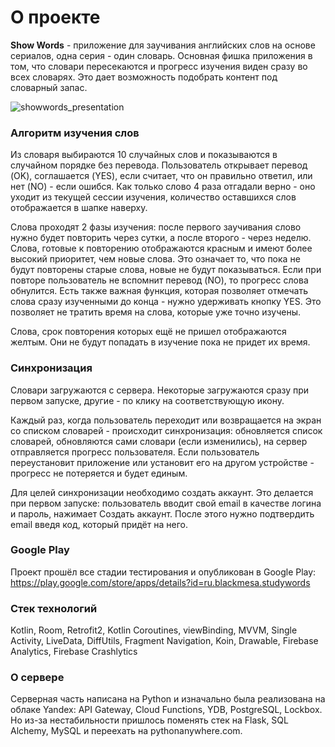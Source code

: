 # О проекте

**Show Words** - приложение для заучивания английских слов на основе сериалов, одна серия - один словарь. Основная фишка приложения в том, что словари пересекаются и прогресс изучения виден сразу во всех словарях. Это дает возможность подобрать контент под словарный запас. 

![showwords_presentation](https://github.com/user-attachments/assets/27b4b8ce-751e-4712-aff2-c69bce8b4a39)

### Алгоритм изучения слов

Из словаря выбираются 10 случайных слов и показываются в случайном порядке без перевода. Пользователь открывает перевод (OK), соглашается (YES), если считает, что он правильно ответил, или нет (NO) - если ошибся. Как только слово 4 раза отгадали верно - оно уходит из текущей сессии изучения, количество оставшихся слов отображается в шапке наверху.

Слова проходят 2 фазы изучения: после первого заучивания слово нужно будет повторить через сутки, а после второго - через неделю. Слова, готовые к повторению отображаются красным и имеют более высокий приоритет, чем новые слова. Это означает то, что пока не будут повторены старые слова, новые не будут показываться. Если при повторе пользователь не вспомнит перевод (NO), то прогресс слова обнулится. Есть также важная функция, которая позволяет отмечать слова сразу изученными до конца - нужно удерживать кнопку YES. Это позволяет не тратить время на слова, которые уже точно изучены.

Слова, срок повторения которых ещё не пришел отображаются желтым. Они не будут попадать в изучение пока не придет их время.

### Синхронизация

Словари загружаются с сервера. Некоторые загружаются сразу при первом запуске, другие - по клику на соответствующую икону.

Каждый раз, когда пользователь переходит или возвращается на экран со списком словарей - происходит синхронизация: обновляется список словарей, обновляются сами словари (если изменились), на сервер отправляется прогресс пользователя. Если пользователь переустановит приложение или установит его на другом устройстве - прогресс не потеряется и будет единым. 

Для целей синхронизации необходимо создать аккаунт. Это делается при первом запуске: пользователь вводит свой email в качестве логина и пароль, нажимает Создать аккаунт. После этого нужно подтвердить email введя код, который придёт на него.

### Google Play

Проект прошёл все стадии тестирования и опубликован в Google Play: https://play.google.com/store/apps/details?id=ru.blackmesa.studywords

### Стек технологий

Kotlin, Room, Retrofit2, Kotlin Coroutines, viewBinding, MVVM, Single Activity, LiveData, DiffUtils, Fragment Navigation, Koin, Drawable, Firebase Analytics, Firebase Crashlytics

### О сервере

Серверная часть написана на Python и изначально была реализована на облаке Yandex: API Gateway, Cloud Functions, YDB, PostgreSQL, Lockbox. Но из-за нестабильности пришлось поменять стек на Flask, SQL Alchemy, MySQL и переехать на pythonanywhere.com.
